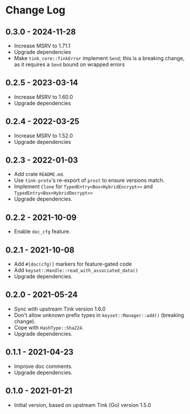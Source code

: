 # Change Log

## 0.3.0 - 2024-11-28

- Increase MSRV to 1.71.1
- Upgrade dependencies
- Make `tink_core::TinkError` implement `Send`; this is a breaking change, as it requires a `Send` bound on wrapped errors

## 0.2.5 - 2023-03-14

- Increase MSRV to 1.60.0
- Upgrade dependencies

## 0.2.4 - 2022-03-25

- Increase MSRV to 1.52.0
- Upgrade dependencies

## 0.2.3 - 2022-01-03

- Add crate `README.md`.
- Use `tink-proto`'s re-export of `prost` to ensure versions match.
- Implement `Clone` for `TypedEntry<Box<HybridEncrypt>>` and `TypedEntry<Box<HybridDecrypt>>`
- Upgrade dependencies.

## 0.2.2 - 2021-10-09

- Enable `doc_cfg` feature.

## 0.2.1 - 2021-10-08

- Add `#[doc(cfg)]` markers for feature-gated code
- Add `keyset::Handle::read_with_associated_data()`
- Upgrade dependencies.

## 0.2.0 - 2021-05-24

- Sync with upstream Tink version 1.6.0
- Don't allow unknown prefix types in `keyset::Manager::add()` (breaking change).
- Cope with `HashType::Sha224`.
- Upgrade dependencies.

## 0.1.1 - 2021-04-23

- Improve doc comments.
- Upgrade dependencies.

## 0.1.0 - 2021-01-21

- Initial version, based on upstream Tink (Go) version 1.5.0
